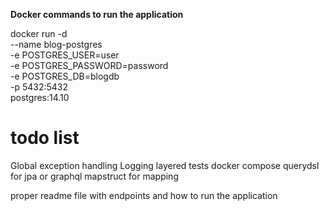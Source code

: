 **Docker commands to run the application**

docker run -d \
--name blog-postgres \
-e POSTGRES_USER=user \
-e POSTGRES_PASSWORD=password \
-e POSTGRES_DB=blogdb \
-p 5432:5432 \
postgres:14.10



# **todo list** 

Global exception handling
Logging
layered tests 
docker compose
querydsl for jpa or graphql
mapstruct for mapping 

proper readme file with endpoints and how to run the application
